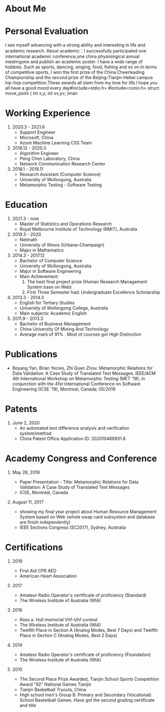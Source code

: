 # About Me

# Personal Evaluation
I see myself advancing with a strong ability and interesting in life and academic research. About academic：I successfully participated one international academic conference,one china physiological annual meetingone and publish an academic poster. I have a wide range of hobbies. Such as sports, dancing, singing, food, fishing and so on.In terms of competitive sports, I won the first prize of the China Cheerleading Championship and the second prize of the Beijing-Tianjin-Hebei campus hip-hop competition.These awards all stem from my love for life.I hope you all have a good mood every day#include<stdio.h>
#include<conio.h>
struct move_point
{
int x,y;
int xv,yv;
}man


# Working Experience
1. 2020.3 - 2021.6
	* Support Engineer
	* Microsoft, China
	* Azure Machine Learning CSS Team
2. 2018.12 - 2020.3
	* Algorithm Engineer
	* Peng Chen Laboratory, China
	* Network Communication Research Center
3. 2018.1 - 2018.11
	* Research Assistant (Computer Science)
	* University of Wollongong, Australia
	* Metamorphic Testing - Software Testing

# Education
1. 2021.3 - now
    * Master of Statistics and Operations Research
    * Royal Melbourne Institute of Technology (RMIT), Australia
1. 2019.3 - 2020
	* Netmath
	* University of Illinois (Urbana–Champaign)
	* Major in Mathematics
2. 2014.3 - 2017.12
	* Bachelor of Computer Science
	* University of Wollongong, Australia
	* Major in Software Engineering
	* Main Achievement:
		1. The best final project prize (Human Research Management System base on Web)
		2. First Three Semester had: Undergraduate Excellence Scholarship
3. 2013.3 - 2014.3
	* English for Tertiary Studies
	* University of Wollongong College, Australia
	* Main subjects: Academic English
4. 2011.9 - 2013.3
	* Bachelor of Business Management
	* China University Of Mining And Technology
	* Average mark of 91\% . Most of courses got High Distinction
# Publications
* Boyang Yan, Brian Yecies, Zhi Quan Zhou: Metamorphic Relations for Data Validation: A Case Study of Translated Text Messages. IEEE/ACM 4th International Workshop on Metamorphic Testing (MET '19), in conjunction with the 41st International Conference on Software Engineering (ICSE '19), Montreal, Canada; 05/2019

# Patents
1. June 2, 2020
	* An automated text difference analysis and verification system/method
	* China Patent Office Application ID: 202010489931.8

# Academy Congress and Conference
1. May 26, 2019
	* Paper Presentation - Title: Metamorphic Relations for Data Validation: A Case Study of Translated Text Messages
	* ICSE, Montreal, Canada

2. August 11, 2017
	* showing my final year project about Human Resource Management System based on Web (whole swap card subsystem and database are finish independently)
	* IEEE Sections Congress (SC2017), Sydney, Australia

# Certifications
1. 2019
	* First Aid CPR AED
	* American Heart Association
2. 2017
	* Amateur Radio Operator's certificate of proficiency (Standard)
	* The Wireless Institute of Australia (WIA)
3. 2016
	* Ross a. Hull memorial Vhf-Uhf contest
	* The Wireless Institute of Australia (WIA)
	* Twelfth Place in Section A (Analog Modes, Best 7 Days) and Twelfth Place in Section C (Analog Modes, Best 2 Days)

4. 2014
	* Amateur Radio Operator's certificate of proficiency (Foundation)
	* The Wireless Institute of Australia (WIA)
5. 2010
	* The Second Place Prize Awarded, Tianjin School Sports Competition Award "92" National Games Tianjin
	* Tianjin Basketball Tryouts, China
	* High school men's Group B. Primary and Secondary (Vocational) School Basketball Games. Have got the second grading certificate and title






